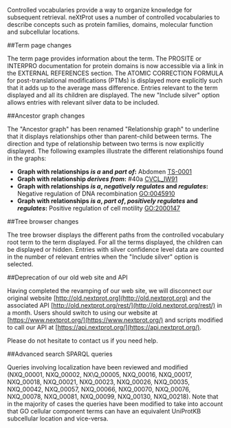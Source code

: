 Controlled vocabularies provide a way to organize knowledge for subsequent retrieval. neXtProt uses a number of controlled vocabularies to describe concepts such as protein families, domains, molecular function and subcellular locations.

##Term page changes

The term page provides information about the term. The PROSITE or INTERPRO documentation for protein domains is now accessible via a link in the EXTERNAL REFERENCES section. The ATOMIC CORRECTION FORMULA for post-translational modifications (PTMs) is displayed more explicitly such that it adds up to the average mass difference. Entries relevant to the term displayed and all its children are displayed. The new "Include silver" option allows entries with relevant silver data to be included.

##Ancestor graph changes

The "Ancestor graph" has been renamed "Relationship graph" to underline that it displays relationships other than parent-child between terms. The direction and type of relationship between two terms is now explicitly displayed. The following examples illustrate the different relationships found in the graphs:

*	**Graph with relationships _is a_ and _part of_:** Abdomen [TS-0001](../term/TS-0001/relationship-graph)
*	**Graph with relationship _derives from_:** #40a [CVCL_IW91](../term/CVCL_IW91/relationship-graph)
*	**Graph with relationships _is a_, _negatively regulates_ and _regulates_:** Negative regulation of DNA recombination [GO:0045910](../term/GO:0045910/relationship-graph)
*	**Graph with relationships _is a_, _part of_, _positively regulates_ and _regulates_:** Positive regulation of cell motility [GO:2000147](../term/GO:2000147/relationship-graph)

##Tree browser changes

The tree browser displays the different paths from the controlled vocabulary root term to the term displayed. For all the terms displayed, the children can be displayed or hidden. Entries with silver confidence level data are counted in the number of relevant entries when the "Include silver" option is selected.

##Deprecation of our old web site and API

Having completed the revamping of our web site, we will disconnect our original website [http://old.nextprot.org](http://old.nextprot.org) and the associated API [http://old.nextprot.org/rest/](http://old.nextprot.org/rest/) in a month. Users should switch to using our website at [https://www.nextprot.org/](https://www.nextprot.org/) and scripts modified to call our API at [https://api.nextprot.org/](https://api.nextprot.org/).

Please do not hesitate to contact us if you need help.

##Advanced search SPARQL queries

Queries involving localization have been reviewed and modified (NXQ\_00001, NXQ\_00002, NX\Q_00005, NXQ\_00016, NXQ\_00017, NXQ\_00018, NXQ\_00021, NXQ\_00023, NXQ\_00026, NXQ\_00035, NXQ\_00042, NXQ\_00057, NXQ\_00066, NXQ\_00070, NXQ\_00076, NXQ\_00078, NXQ\_00081, NXQ\_00099, NXQ\_00130, NXQ\_00218). Note that in the majority of cases the queries have been modified to take into account that GO cellular component terms can have an equivalent UniProtKB subcellular location and vice-versa.
